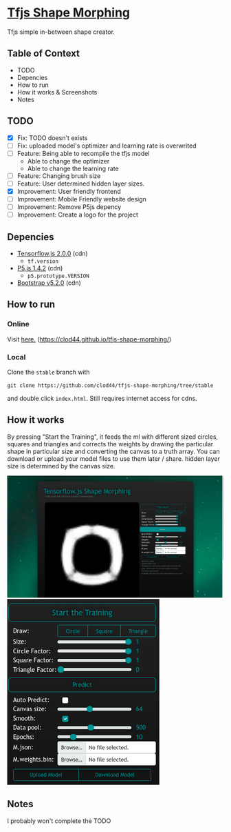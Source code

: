 # [Tfjs Shape Morphing](https://clod44.github.io/tfjs-shape-morphing/)
 Tfjs simple in-between shape creator. 


 ## Table of Context
- TODO
- Depencies
- How to run
- How it works & Screenshots
- Notes

## TODO
- [x] Fix: TODO doesn't exists
- [ ] Fix: uploaded model's optimizer and learning rate is overwrited
- [ ] Feature: Being able to recompile the tfjs model
    - Able to change the optimizer
    - Able to change the learning rate
- [ ] Feature: Changing brush size
- [ ] Feature: User determined hidden layer sizes.
- [x] Improvement: User friendly frontend
- [ ] Improvement: Mobile Friendly website design
- [ ] Improvement: Remove P5js depency
- [ ] Improvement: Create a logo for the project

 ## Depencies
 - [Tensorflow.js 2.0.0](https://www.tensorflow.org/js) (cdn)
    - `tf.version`
- [P5.js 1.4.2](https://p5js.org/) (cdn)
    - `p5.prototype.VERSION`
- [Bootstrap v5.2.0](https://getbootstrap.com/) (cdn)

## How to run
### Online
Visit [here.](https://clod44.github.io/tfjs-shape-morphing/) (https://clod44.github.io/tfjs-shape-morphing/)
### Local
Clone the `stable` branch with  
```
git clone https://github.com/clod44/tfjs-shape-morphing/tree/stable
```
and double click `index.html`. Still requires internet access for cdns. 
        
## How it works
By pressing "Start the Training", it feeds the ml with different sized circles, squares and triangles and corrects the weights by drawing the particular shape in particular size and converting the canvas to a truth array. You can download or upload your model files to use them later / share. hidden layer size is determined by the canvas size. 

![screenshot of demo](assets/screenshot1.png)
![screenshot of demo options](assets/screenshot2.png)


## Notes
I probably won't complete the TODO